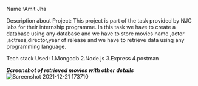 Name :Amit Jha

Description about Project:
This project is part of the task provided by NJC labs for their internship programme. In this task we have to create a database using any database and we have to store movies name ,actor ,actress,director,year of release and we have to retrieve data using any programming language.

Tech stack Used:
1.Mongodb
2.Node.js
3.Express
4.postman

***Screenshot of retrieved movies with other details***
![Screenshot 2021-12-21 173710](https://user-images.githubusercontent.com/90687991/147072601-c82058a2-c6af-4dff-82d2-5fbfbae41129.png)
